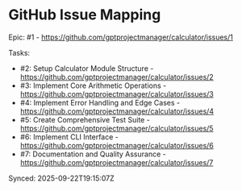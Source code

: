 # GitHub Issue Mapping

Epic: #1 - https://github.com/gptprojectmanager/calculator/issues/1

Tasks:
- #2: Setup Calculator Module Structure - https://github.com/gptprojectmanager/calculator/issues/2
- #3: Implement Core Arithmetic Operations - https://github.com/gptprojectmanager/calculator/issues/3
- #4: Implement Error Handling and Edge Cases - https://github.com/gptprojectmanager/calculator/issues/4
- #5: Create Comprehensive Test Suite - https://github.com/gptprojectmanager/calculator/issues/5
- #6: Implement CLI Interface - https://github.com/gptprojectmanager/calculator/issues/6
- #7: Documentation and Quality Assurance - https://github.com/gptprojectmanager/calculator/issues/7

Synced: 2025-09-22T19:15:07Z
